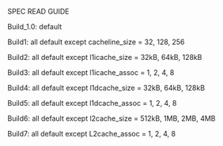 
SPEC READ GUIDE

Build_1.0: default

Build1: all default except cacheline_size = 32, 128, 256

Build2: all default except l1icache_size = 32kB, 64kB, 128kB

Build3: all default except l1icache_assoc = 1, 2, 4, 8

Build4: all default except l1dcache_size = 32kB, 64kB, 128kB

Build5: all default except l1dcache_assoc = 1, 2, 4, 8

Build6: all default except l2cache_size = 512kB, 1MB, 2MB, 4MB

Build7: all default except L2cache_assoc = 1, 2, 4, 8
